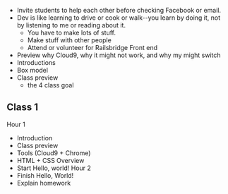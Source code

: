 - Invite students to help each other before checking Facebook or email.
- Dev is like learning to drive or cook or walk--you learn by doing it, not by listening to me or reading about it.
  - You have to make lots of stuff.
  - Make stuff with other people
  - Attend or volunteer for Railsbridge Front end
- Preview why Cloud9, why it might not work, and why my might switch
- Introductions
- Box model
- Class preview
  - the 4 class goal

Class 1
-------
Hour 1
  - Introduction
  - Class preview
  - Tools (Cloud9 + Chrome)
  - HTML + CSS Overview
  - Start Hello, world!
Hour 2
  - Finish Hello, World!
  - Explain homework